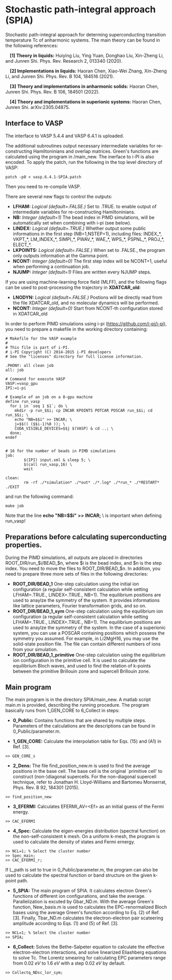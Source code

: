 # Stochastic path-integral approach (SPIA)
Stochastic path-integral approach for determing superconducting transition temperature Tc of anharmonic systems.
The main theory can be found in the following references:

&emsp;**[1] Theory in liquids:** Huiying Liu, Ying Yuan, Donghao Liu, Xin-Zheng Li, and Junren Shi. Phys. Rev. Research 2, 013340 (2020). 

&emsp;**[2] Implementations in liquids:** Haoran Chen, Xiao-Wei Zhang, Xin-Zheng Li, and Junren Shi. Phys. Rev. B 104, 184516 (2021).

&emsp;**[3] Theory and implementations in anharmonic solids:** Haoran Chen, Junren Shi. Phys. Rev. B 106, 184501 (2022).

&emsp;**[4] Theory and implementations in superionic systems:** Haoran Chen, Junren Shi. arXiv:2305.04875.

## Interface to VASP
The interface to VASP 5.4.4 and VASP 6.4.1 is uploaded.

The additional subroutines output necessary intermediate variables for re-constructing Hamiltoninians and overlap matrices. Green's functions are calculated using the program in /main_new. The inerface to i-PI is also encoded. To apply the patch, run the following in the top level directory of VASP:
```
patch -p0 < vasp.6.4.1-SPIA.patch
```
Then you need to re-compile VASP.

There are several new flags to control the outputs:
* **LFHAM:** *Logical (default=.FALSE.)* Set to .TRUE. to enable output of intermediate variables for re-constructing Hamiltoninians.
* **NB:** *Integer (default=1)* The bead index in PIMD simulations, will be automatically set when combining with i-pi (see below).
* **LINDEX:** *Logical (default=.TRUE.)* Whether output some public informations in the first step (NB=1,NSTEP=1), including files: INDEX_\*, VKPT_\*, LM_INDEX_\*, SIMPI_\*, PWAV_\*, WAE_\*, WPS_\*, PSPNL_\*, PROJ_\*, ELECT_\*.
* **LKPOINTS:** *Logical (default=.FALSE.)* When set to .FALSE., the program only outputs information at the Gamma point.
* **NCONT:** *Integer (default=0)* The first step index will be NCONT+1, useful when performing a continuation job.
* **NJUMP:** *Integer (default=1)* Files are written every NJUMP steps.

If you are using machine-learning force field (MLFF), and the following flags can be used to post-processing the trajectory in **XDATCAR_old**:
* **LNODYN:** *Logical (default=.FALSE.)* Postions will be directly read from the file XDATCAR_old, and no molecular dynamics will be performed.
* **NCONT:** *Integer (default=0)* Start from NCONT-th configuration stored in XDATCAR_old

In order to perform PIMD simulations using i-pi (https://github.com/i-pi/i-pi), you need to prepare a makefile in the working directory containing:
```
# Makefile for the VASP example
#
# This file is part of i-PI.
# i-PI Copyright (C) 2014-2015 i-PI developers
# See the "licenses" directory for full license information.

.PHONY: all clean job 
all: job

# Command for execute VASP
VASP:=vasp_gpu
IPI:=i-pi

# Example of an job on a 8-gpu machine
define run_vasp
  for i in `seq 1 $1`; do \
    mkdir -p run_$$i; cp INCAR KPOINTS POTCAR POSCAR run_$$i; cd run_$$i; \
    echo "NB=$$i" >> INCAR; \
    j=$$(( ($$i-1)%8 )); \
    CUDA_VISIBLE_DEVICES=$$j $(VASP) & cd ..; \
  done;
endef


# 16 for the number of beads in PIMD simulations
job:
        $(IPI) input.xml & sleep 5; \
        $(call run_vasp,16) \
        wait

clean:
        rm -rf ./*simulation* ./*out* ./*.log* ./*run_* ./*RESTART* ./EXIT
```
and run the following command:
```
make job
```
Note that the line **echo** **"NB=$$i"** **>>** **INCAR;** \ is important when defining run_vasp!

## Preparations before calculating superconducting properties.
During the PIMD simulations, all outputs are placed in directories ROOT_DIR/run_$i/BEAD_$n, where $i is the bead index, and $n is the step index. You need to move the files to ROOT_DIR/BEAD_$n.
In addition, you need to prepare three more sets of files in the following directories:
* **ROOT_DIR/BEAD_1** One-step calculation using the initial ion configuration (a regular self-consistent calculation while setting LFHAM=.TRUE., LINDEX=.TRUE., NB=1). The equilibrium positions are used to anaylze the symmetry of the system. It provides informations like lattice parameters, Fourier transformation grids, and so on.
* **ROOT_DIR/BEAD_1_sym** One-step calculation using the equilibrium ion configuration (a regular self-consistent calculation while setting LFHAM=.TRUE., LINDEX=.TRUE., NB=1). The equilibrium positions are used to anaylze the symmetry of the system. In the case of a superionic system, you can use a POSCAR containing positions which possess the symmetry you assumed. For example, in Li2MgH16, you may use the solid-state position file. The file can contain different numbers of ions from your simulation.
* **ROOT_DIR/BEAD_1_primitive** One-step calculation using the equilibrium ion configuration in the primitive cell. It is used to calculate the equilibrium Bloch waves, and used to find the relation of k-points between the primitive Brillouin zone and supercell Brillouin zone.


## Main program
The main program is in the directory SPIA/main_new. A matlab script main.m is provided, describing the running procedure.
The program basically runs from 1_GEN_CORE to 6_Collect in steps:

* **0_Public:** Contains functions that are shared by multiple steps. 
Parameters of the calculations are the descriptions can be found in 0_Public/parameter.m.

* **1_GEN_CORE:** Calculate the interpolation table for Eqs. (15) and (A1) in Ref. [3]. 
```
>> GEN_CORE_s
```
* **2_Dens:** The file find_position_new.m is used to find the average positions in the base cell. The base cell is the original `primitive cell' to construct (non-)diagonal supercells. For the non-diagonal supercell technique, refer to  Jonathan H. Lloyd-Williams and Bartomeu Monserrat, Phys. Rev. B 92, 184301 (2015).
```
>> find_position_new
```

* **3_EFERMI:** Calculates EFERMI_AV=\<Ef\> as an initial guess of the Fermi energy.
```
>> CAC_EFERMI
```
      
* **4_Spec:** Calculate the eigen-energies distribution (spectral function) on the non-self-consistent k mesh. On a uniform k-mesh, the program is used to calculate the density of states and Fermi ernergy.
```
>> NCL=1; % Select the cluster number
>> Spec_main;
>> CAC_EFERMI_r;
```
  If L_path is set to true in 0_Public/parameter.m, the program can also be used to calculate the spectral function or band structure on the given k-point path.
        
* **5_SPIA:** The main program of SPIA. It calculates electron Green's functions of different ion configurations, and take the average. Parallelization is excuted by Gbar_ND.m. With the average Green's function, New_basis.m is used to calculates the EPC-renormalized Bloch bases using the average Green's function according to Eq. (2) of Ref. [3]. Finally, Tbar_ND.m calculates the electron-electron pair scateering amplitude according to Eqs. (1) and (5) of Ref. [3].
```
>> NCL=1; % Select the cluster number
>> SPIA;
```      

* **6_Collect:** Solves the Bethe-Salpeter equation to calculate the effective electron-electron interactions, and solve linearized Eliashberg equations to solve Tc. The Lorentz smearing for calculating EPC parameters range from 0.02 *eV* to 1.6 *eV* with a step 0.02 *eV* by default.
```
>> Collectq_NDsc_lor_sym;
```   
